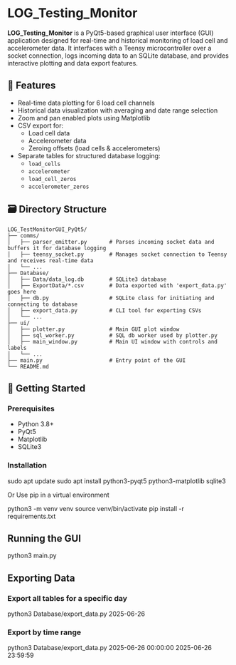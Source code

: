 # LOG_Testing_Monitor

**LOG_Testing_Monitor** is a PyQt5-based graphical user interface (GUI) application designed for real-time and historical monitoring of load cell and accelerometer data. It interfaces with a Teensy microcontroller over a socket connection, logs incoming data to an SQLite database, and provides interactive plotting and data export features.

## 🔧 Features

- Real-time data plotting for 6 load cell channels
- Historical data visualization with averaging and date range selection
- Zoom and pan enabled plots using Matplotlib
- CSV export for:
  - Load cell data
  - Accelerometer data
  - Zeroing offsets (load cells & accelerometers)
- Separate tables for structured database logging:
  - `load_cells`
  - `accelerometer`
  - `load_cell_zeros`
  - `accelerometer_zeros`

## 🗃️ Directory Structure
```
LOG_TestMonitorGUI_PyQt5/
├── comms/
│   ├── parser_emitter.py       # Parses incoming socket data and buffers it for database logging
│   ├── teensy_socket.py        # Manages socket connection to Teensy and receives real-time data
│   └── ...
├── Database/
│   ├── Data/data_log.db        # SQLite3 database
│   ├── ExportData/*.csv        # Data exported with 'export_data.py' goes here
│   ├── db.py                   # SQLite class for initiating and connecting to database
│   ├── export_data.py          # CLI tool for exporting CSVs
│   └── ...
├── ui/
│   ├── plotter.py              # Main GUI plot window
│   ├── sql_worker.py           # SQL db worker used by plotter.py
│   ├── main_window.py          # Main UI window with controls and labels
│   └── ...
├── main.py                     # Entry point of the GUI
└── README.md
```

## 🚀 Getting Started

### Prerequisites

- Python 3.8+
- PyQt5
- Matplotlib
- SQLite3

### Installation

sudo apt update
sudo apt install python3-pyqt5 python3-matplotlib sqlite3

Or Use pip in a virtual environment

python3 -m venv venv
source venv/bin/activate
pip install -r requirements.txt

## Running the GUI

python3 main.py

## Exporting Data

### Export all tables for a specific day
python3 Database/export_data.py 2025-06-26

### Export by time range
python3 Database/export_data.py 2025-06-26 00:00:00 2025-06-26 23:59:59
